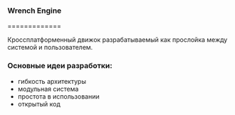 ### Wrench Engine
=============

Кроссплатформенный движок разрабатываемый как прослойка между системой и пользователем.

### Основные идеи разработки:
* гибкость архитектуры
* модульная система
* простота в использовании
* открытый код
